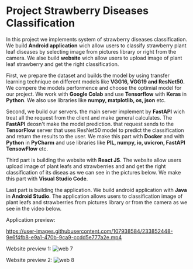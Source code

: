 # Project Strawberry Diseases Classification

In this project we implements system of strawberry diseases classification. 
We build **Android application** wich allow users to classify strawberry plant leaf diseases by selecting image from pictures library or right from the camera.
We alse build **website** wich allow users to upload image of plant leaf strawberry and get the right classification.

First, we prepare the dataset and builds the model by using transfer learning technique on different models like **VGG16, VGG19 and ResNet50.**
We compere the models performence and choose the optimial model for our project.
We work with **Google Colab** and use **Tensorflow** with **Keras** in **Python**.
We also use libraries like **numpy, matplotlib, os, json** etc.

Second, we build our servers. the main server implement by **FastAPI** wich treat all the request from the client and make general calculates.
The **FastAPI** deosn't make the model prediction. that request sends to the **TensorFlow** server that uses ResNet50 model to predict the classification and return the results to the user.
We make this part with **Docker** and with **Python** in **PyCharm** and use libraries like **PIL, numpy, io, uvicron, FastAPI TensowFlow** etc.

Third part is building the website with **React JS**. 
The website allow users upload image of plant leafs and strawberries and  and get the right classification of its diseas as we can see in the pictures below. 
We make this part with **Visual Studio Code**.

Last part is building the application.
We build android application with **Java** in **Android Studio**.
The application allows users to classification image of plant leafs and strawberries from pictures library or from the camera as we see in the video below.

Application preview:

https://user-images.githubusercontent.com/107938584/233852448-9e6f4fb8-e9a1-470b-9ca9-ccdd5e777a2e.mp4




Website preview 1:
![web 7](https://user-images.githubusercontent.com/107938584/233727314-94c2b512-7465-417d-a9bb-2bedfc0622eb.jpg)



Website preview 2:
![web 8](https://user-images.githubusercontent.com/107938584/233727344-8c8e2b12-e4f0-4784-afc8-2d1e7283ae05.jpg)


